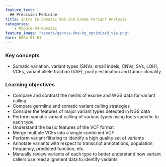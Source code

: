 ```yaml
---
feature_text: |
  ## Precision Medicine
title: Intro to Somatic WGS and Exome Variant Analysis
categories:
    - Module-04-Somatic
feature_image: "assets/genvis-dna-bg_optimized_v1a.png"
date: 0004-01-01
---
```


### Key concepts 
* Somatic variation, variant types (SNVs, small indels, CNVs, SVs, LOH), VCFs, variant allele fraction (VAF), purity estimation and tumor clonality

### Learning objectives
* Compare and contrast the merits of exome and WGS data for variant calling
* Compare germline and somatic variant calling strategies
* Consider the features of major variant types detected in NGS data
* Perform somatic variant calling of various types using tools specific to each type
* Understand the basic features of the VCF format
* Merge multiple VCFs into a single combined VCF
* Perform variant filtering to identify a high quality set of variants
* Annotate variants with respect to transcript annotations, population frequency, predicted function, etc.
* Manually review variants of each type to better understand how variant callers use read alignment data to identify variants

